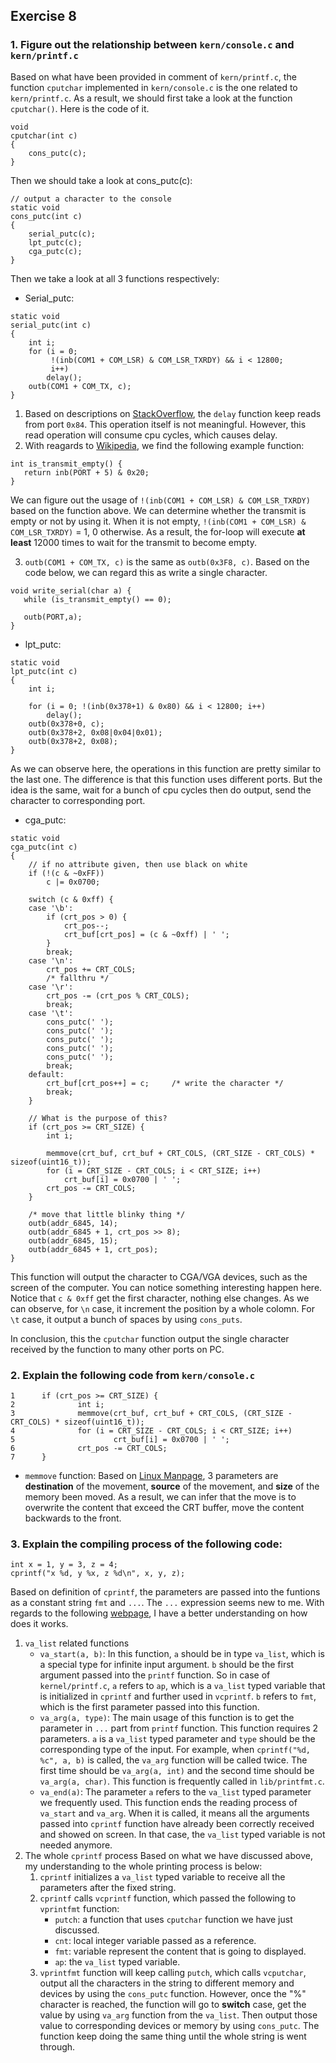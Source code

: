 ## Exercise 8
### 1. Figure out the relationship between ```kern/console.c``` and ```kern/printf.c```
Based on what have been provided in comment of ```kern/printf.c```, the function ```cputchar``` implemented in ```kern/console.c``` is the one related to ```kern/printf.c```. As a result, we should first take a look at the function ```cputchar()```. Here is the code of it.
```
void
cputchar(int c)
{
	cons_putc(c);
}
```
Then we should take a look at cons_putc(c):
```
// output a character to the console
static void
cons_putc(int c)
{
	serial_putc(c);
	lpt_putc(c);
	cga_putc(c);
}
```
Then we take a look at all 3 functions respectively:
* Serial_putc:
```
static void
serial_putc(int c)
{
	int i;
	for (i = 0;
	     !(inb(COM1 + COM_LSR) & COM_LSR_TXRDY) && i < 12800;
	     i++)
		delay();
	outb(COM1 + COM_TX, c);
}
```
1. Based on descriptions on [StackOverflow](https://stackoverflow.com/questions/27775517/why-do-we-need-to-delay-when-sending-char-to-serial-port), the ```delay``` function keep reads from port ```0x84```. This operation itself is not meaningful. However, this read operation will consume cpu cycles, which causes delay.
2. With reagards to [Wikipedia](https://wiki.osdev.org/Serial_Ports), we find the following example function: 
```
int is_transmit_empty() {
   return inb(PORT + 5) & 0x20;
}
```
We can figure out the usage of ```!(inb(COM1 + COM_LSR) & COM_LSR_TXRDY)``` based on the function above. We can determine whether the transmit is empty or not by using it. When it is not empty, ```!(inb(COM1 + COM_LSR) & COM_LSR_TXRDY)``` = 1, 0 otherwise. As a result, the for-loop will execute **at least** 12000 times to wait for the transmit to become empty. 
  
3. ```outb(COM1 + COM_TX, c)``` is the same as ```outb(0x3F8, c)```. Based on the code below, we can regard this as write a single character.
```
void write_serial(char a) {
   while (is_transmit_empty() == 0);
 
   outb(PORT,a);
}
```
  
* lpt_putc:
```
static void
lpt_putc(int c)
{
	int i;

	for (i = 0; !(inb(0x378+1) & 0x80) && i < 12800; i++)
		delay();
	outb(0x378+0, c);
	outb(0x378+2, 0x08|0x04|0x01);
	outb(0x378+2, 0x08);
}
```
As we can observe here, the operations in this function are pretty similar to the last one. The difference is that this function uses different ports. But the idea is the same, wait for a bunch of cpu cycles then do output, send the character to corresponding port.
  
* cga_putc:
```
static void
cga_putc(int c)
{
	// if no attribute given, then use black on white
	if (!(c & ~0xFF))
		c |= 0x0700;

	switch (c & 0xff) {
	case '\b':
		if (crt_pos > 0) {
			crt_pos--;
			crt_buf[crt_pos] = (c & ~0xff) | ' ';
		}
		break;
	case '\n':
		crt_pos += CRT_COLS;
		/* fallthru */
	case '\r':
		crt_pos -= (crt_pos % CRT_COLS);
		break;
	case '\t':
		cons_putc(' ');
		cons_putc(' ');
		cons_putc(' ');
		cons_putc(' ');
		cons_putc(' ');
		break;
	default:
		crt_buf[crt_pos++] = c;		/* write the character */
		break;
	}

	// What is the purpose of this?
	if (crt_pos >= CRT_SIZE) {
		int i;

		memmove(crt_buf, crt_buf + CRT_COLS, (CRT_SIZE - CRT_COLS) * sizeof(uint16_t));
		for (i = CRT_SIZE - CRT_COLS; i < CRT_SIZE; i++)
			crt_buf[i] = 0x0700 | ' ';
		crt_pos -= CRT_COLS;
	}

	/* move that little blinky thing */
	outb(addr_6845, 14);
	outb(addr_6845 + 1, crt_pos >> 8);
	outb(addr_6845, 15);
	outb(addr_6845 + 1, crt_pos);
}
```
This function will output the character to CGA/VGA devices, such as the screen of the computer. You can notice something interesting happen here. Notice that ```c & 0xff``` get the first character, nothing else changes. As we can observe, for `\n` case, it increment the position by a whole colomn. For `\t` case, it output a bunch of spaces by using ```cons_puts```.
  
In conclusion, this the ```cputchar``` function output the single character received by the function to many other ports on PC.

### 2. Explain the following code from ```kern/console.c```
```
1      if (crt_pos >= CRT_SIZE) {
2              int i;
3              memmove(crt_buf, crt_buf + CRT_COLS, (CRT_SIZE - CRT_COLS) * sizeof(uint16_t));
4              for (i = CRT_SIZE - CRT_COLS; i < CRT_SIZE; i++)
5                      crt_buf[i] = 0x0700 | ' ';
6              crt_pos -= CRT_COLS;
7      }
```
* ```memmove``` function:
Based on [Linux Manpage](http://man7.org/linux/man-pages/man3/memmove.3.html), 3 parameters are **destination** of the movement, **source** of the movement, and **size** of the memory been moved. As a result, we can infer that the move is to overwrite the content that exceed the CRT buffer, move the content backwards to the front.

### 3. Explain the compiling process of the following code:
```
int x = 1, y = 3, z = 4;
cprintf("x %d, y %x, z %d\n", x, y, z);
```
Based on definition of ```cprintf```, the parameters are passed into the funtions as a constant string ```fmt``` and ```...```. The ```...``` expression seems new to me. With regards to the following [webpage](http://www.cplusplus.com/reference/cstdarg/va_start/), I have a better understanding on how does it works.
1. ```va_list``` related functions
	* ```va_start(a, b)```: In this function, ```a``` should be in type ```va_list```, which is a special type for infinite input argument. ```b``` should be the first argument passed into the ```printf``` function. So in case of ```kernel/printf.c```, ```a``` refers to ```ap```, which is a ```va_list``` typed variable that is initialized in ```cprintf``` and further used in ```vcprintf```. ```b``` refers to ```fmt```, which is the first parameter passed into this function.
	* ```va_arg(a, type)```: The main usage of this function is to get the parameter in ```...``` part from ```printf``` function. This function requires 2 parameters. ```a``` is a ```va_list``` typed parameter and ```type``` should be the corresponding type of the input. For example, when ```cprintf("%d, %c", a, b)``` is called, the ```va_arg``` function will be called twice. The first time should be ```va_arg(a, int)``` and the second time should be ```va_arg(a, char)```. This function is frequently called in ```lib/printfmt.c```.
	* ```va_end(a)```: The parameter ```a``` refers to the ```va_list``` typed parameter we frequently used. This function ends the reading process of ```va_start``` and ```va_arg```. When it is called, it means all the arguments passed into ```cprintf``` function have already been correctly received and showed on screen. In that case, the ```va_list``` typed variable is not needed anymore.
2. The whole ```cprintf``` process
Based on what we have discussed above, my understanding to the whole printing process is below:
	1. ```cprintf``` initializes a ```va_list``` typed variable to receive all the parameters after the fixed string.
	2. ```cprintf``` calls ```vcprintf``` function, which passed the following to ```vprintfmt``` function:
		* ```putch```: a function that uses ```cputchar``` function we have just discussed.
		* ```cnt```: local integer variable passed as a reference.
		* ```fmt```: variable represent the content that is going to displayed.
		* ```ap```: the ```va_list``` typed variable.
	3. ```vprintfmt``` function will keep calling ```putch```, which calls ```vcputchar```, output all the characters in the string to different memory and devices by using the ```cons_putc``` function. However, once the "%" character is reached, the function will go to **switch** case, get the value by using ```va_arg``` function from the ```va_list```. Then output those value to corresponding devices or memory by using ```cons_putc```. The function keep doing the same thing until the whole string is went through.
